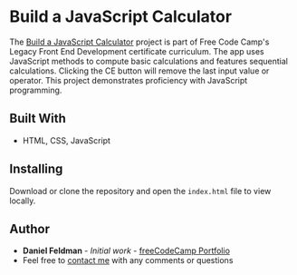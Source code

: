 # Build a JavaScript Calculator

The [Build a JavaScript Calculator](https://feldbot.github.io/fcc-calculator/) project is part of Free Code Camp's Legacy Front End Development certificate curriculum. The app uses JavaScript methods to compute basic calculations and features sequential calculations. Clicking the CE button will remove the last input value or operator. This project demonstrates proficiency with JavaScript programming.     

## Built With

- HTML, CSS, JavaScript

## Installing

Download or clone the repository and open the `index.html` file to view locally. 

## Author

* **Daniel Feldman** - *Initial work* - [freeCodeCamp Portfolio](https://feldbot.github.io/fcc-portfolio/)
* Feel free to [contact me](mailto:feldbot@gmail.com) with any comments or questions
